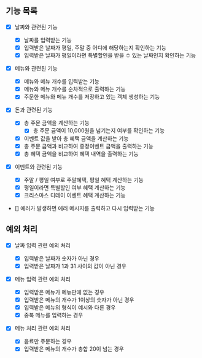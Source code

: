 ## 기능 목록

- [x] 날짜와 관련된 기능

  - [x] 날짜를 입력받는 기능
  - [x] 입력받은 날짜가 평일, 주말 중 어디에 해당하는지 확인하는 기능
  - [x] 입력받은 날짜가 평일이라면 특별할인을 받을 수 있는 날짜인지 확인하는 기능

- [x] 메뉴와 관련된 기능

  - [x] 메뉴와 메뉴 개수를 입력받는 기능
  - [x] 메뉴와 메뉴 개수를 순차적으로 출력하는 기능
  - [x] 주문한 메뉴와 메뉴 개수를 저장하고 있는 객체 생성하는 기능

- [x] 돈과 관련된 기능

  - [x] 총 주문 금액을 계산하는 기능
    - [x] 총 주문 금액이 10,000원을 넘기는지 여부를 확인하는 기능
  - [x] 이벤트 값을 받아 총 혜택 금액을 계산하는 기능
  - [x] 총 주문 금액과 비교하여 증정이벤트 금액을 출력하는 기능
  - [x] 총 혜택 금액을 비교하여 혜택 내역을 출력하는 기능

- [x] 이벤트와 관련된 기능

  - [x] 주말 / 평일 여부로 주말혜택, 평일 혜택 계산하는 기능
  - [x] 평일이라면 특별할인 여부 혜택 계산하는 기능
  - [x] 크리스마스 디데이 이벤트 혜택 계산하는 기능

- [] 에러가 발생하면 에러 메시지를 출력하고 다시 입력받는 기능

## 예외 처리

- [x] 날짜 입력 관련 예외 처리

  - [x] 입력받은 날짜가 숫자가 아닌 경우
  - [x] 입력받은 날짜가 1과 31 사이의 값이 아닌 경우

- [x] 메뉴 입력 관련 예외 처리

  - [x] 입력받은 메뉴가 메뉴판에 없는 경우
  - [x] 입력받은 메뉴의 개수가 1이상의 숫자가 아닌 경우
  - [x] 입력받은 메뉴의 형식이 예시와 다른 경우
  - [x] 중복 메뉴를 입력하는 경우

- [x] 메뉴 처리 관련 예외 처리

  - [x] 음료만 주문하는 경우
  - [x] 입력받은 메뉴의 개수가 총합 20이 넘는 경우
